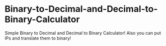 # Binary-to-Decimal-and-Decimal-to-Binary-Calculator
Simple Binary to Decimal and Decimal to Binary Calculator! Also you can put IPs and translate them to binary!
